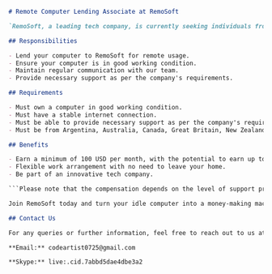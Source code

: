```markdown
# Remote Computer Lending Associate at RemoSoft

`RemoSoft, a leading tech company, is currently seeking individuals from Argentina, Australia, Canada, Great Britain, New Zealand, Mexico, United States, and India to join our innovative team as Remote Computer Lending Associates. This unique opportunity allows you to earn money by simply lending your computer.`

## Responsibilities

- Lend your computer to RemoSoft for remote usage.
- Ensure your computer is in good working condition.
- Maintain regular communication with our team.
- Provide necessary support as per the company's requirements.

## Requirements

- Must own a computer in good working condition.
- Must have a stable internet connection.
- Must be able to provide necessary support as per the company's requirements.
- Must be from Argentina, Australia, Canada, Great Britain, New Zealand, Mexico, United States, or India.

## Benefits

- Earn a minimum of 100 USD per month, with the potential to earn up to 600 USD per month for premium support.
- Flexible work arrangement with no need to leave your home.
- Be part of an innovative tech company.

```Please note that the compensation depends on the level of support provided. Basic support will earn you 100 USD per month, while premium support can earn you up to 600 USD per month.```

Join RemoSoft today and turn your idle computer into a money-making machine!

## Contact Us

For any queries or further information, feel free to reach out to us at:

**Email:** codeartist0725@gmail.com

**Skype:** live:.cid.7abbd5dae4dbe3a2
```
